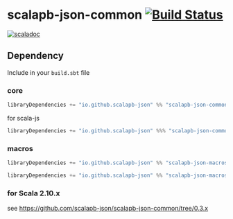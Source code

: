 # scalapb-json-common [![Build Status](https://travis-ci.org/scalapb-json/scalapb-json-common.svg?branch=master)](https://travis-ci.org/scalapb-json/scalapb-json-common)
[![scaladoc](https://javadoc-badge.appspot.com/io.github.scalapb-json/scalapb-json-common_2.12.svg?label=scaladoc)](https://javadoc-badge.appspot.com/io.github.scalapb-json/scalapb-json-common_2.12/scalapb_json/index.html?javadocio=true)

## Dependency

Include in your `build.sbt` file

### core

```scala
libraryDependencies += "io.github.scalapb-json" %% "scalapb-json-common" % "0.6.0-M2"
```

for scala-js

```scala
libraryDependencies += "io.github.scalapb-json" %%% "scalapb-json-common" % "0.6.0-M2"
```

### macros

```scala
libraryDependencies += "io.github.scalapb-json" %% "scalapb-json-macros" % "0.6.0-M2"
```

```scala
libraryDependencies += "io.github.scalapb-json" %% "scalapb-json-macros-java" % "0.6.0-M2"
```

### for Scala 2.10.x

see https://github.com/scalapb-json/scalapb-json-common/tree/0.3.x
